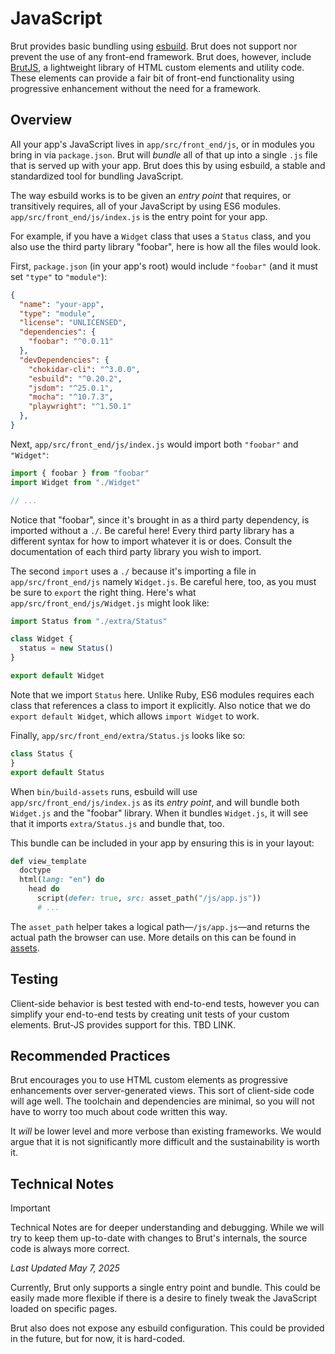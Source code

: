 # JavaScript

Brut provides basic bundling using [esbuild](https://esbuild.github.io/).  Brut does not support nor prevent the
use of any front-end framework.  Brut does, however, include [BrutJS](/brut-js), a lightweight library of HTML custom
elements and utility code.  These elements can provide a fair bit of front-end functionality using progressive
enhancement without the need for a framework.

## Overview

All your app's JavaScript lives in `app/src/front_end/js`, or in modules you bring in via `package.json`.  Brut
will *bundle* all of that up into a single `.js` file that is served up with your app.  Brut does this by using
esbuild, a stable and standardized tool for bundling JavaScript.

The way esbuild works is to be given an *entry point* that requires, or transitively requires, all of your
JavaScript by using ES6 modules. `app/src/front_end/js/index.js` is the entry point for your app.

For example, if you have a `Widget` class that uses a `Status` class, and you also use the third party library
"foobar", here is how all the files would look.

First, `package.json` (in your app's root) would include `"foobar"` (and it must set `"type"` to `"module"`):

```json {2,5}
{
  "name": "your-app",
  "type": "module",
  "license": "UNLICENSED",
  "dependencies": {
    "foobar": "^0.0.11"
  },
  "devDependencies": {
    "chokidar-cli": "^3.0.0",
    "esbuild": "^0.20.2",
    "jsdom": "^25.0.1",
    "mocha": "^10.7.3",
    "playwright": "^1.50.1"
  },
}
```

Next, `app/src/front_end/js/index.js` would import both `"foobar"` and `"Widget"`:

```javascript
import { foobar } from "foobar"
import Widget from "./Widget"

// ...
```

Notice that "foobar", since it's brought in as a third party dependency, is imported without a `./`.  Be careful
here!  Every third party library has a different syntax for how to import whatever it is or does. Consult the
documentation of each third party library you wish to import.

The second `import` uses a `./` because it's importing a file in `app/src/front_end/js` namely `Widget.js`.  Be
careful here, too, as you must be sure to `export` the right thing.  Here's what `app/src/front_end/js/Widget.js`
might look like:

```javascript
import Status from "./extra/Status"

class Widget {
  status = new Status()
}

export default Widget
```

Note that we import `Status` here.  Unlike Ruby, ES6 modules requires each class that references a class to
import it explicitly.  Also notice that we do `export default Widget`, which allows `import Widget` to work.

Finally, `app/src/front_end/extra/Status.js` looks like so:

```javascript
class Status {
}
export default Status
```

When `bin/build-assets` runs, esbuild will use `app/src/front_end/js/index.js` as its *entry point*, and will
bundle both `Widget.js` and the "foobar" library.  When it bundles `Widget.js`, it will see that it imports
`extra/Status.js` and bundle that, too.

This bundle can be included in your app by ensuring this is in your layout:

```ruby {5}
def view_template
  doctype
  html(lang: "en") do
    head do
      script(defer: true, src: asset_path("/js/app.js"))
      # ...
```

The `asset_path` helper takes a logical path—`/js/app.js`—and returns the actual path the browser can use.  More
details on this can be found in [assets](/assets).

## Testing

Client-side behavior is best tested with end-to-end tests, however you can simplify your end-to-end tests by
creating unit tests of your custom elements.  Brut-JS provides support for this. TBD LINK.

## Recommended Practices

Brut encourages you to use HTML custom elements as progressive enhancements over server-generated views.  This
sort of client-side code will age well.  The toolchain and dependencies are minimal, so you will not have to
worry too much about code written this way.

It *will* be lower level and more verbose than existing frameworks.  We would argue that it is not significantly
more difficult and the sustainability is worth it.

## Technical Notes

> [!IMPORTANT]
> Technical Notes are for deeper understanding and debugging. While we will try to keep them up-to-date with changes to Brut's
> internals, the source code is always more correct.

_Last Updated May 7, 2025_

Currently, Brut only supports a single entry point and bundle.  This could be easily made more flexible if there
is a desire to finely tweak the JavaScript loaded on specific pages.

Brut also does not expose any esbuild configuration.  This could be provided in the future, but for now, it is
hard-coded.
